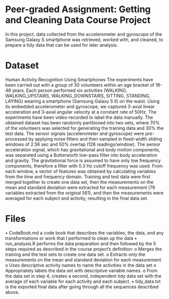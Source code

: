 # Peer-graded Assignment: Getting and Cleaning Data Course Project
In this project, data collected from the accelerometer and gyroscope of the Samsung Galaxy S smartphone was retrieved, worked with, and cleaned, to prepare a tidy data that can be used for later analysis.

# Dataset
Human Activity Recognition Using Smartphones
The experiments have been carried out with a group of 30 volunteers within an age bracket of 19-48 years. Each person performed six activities (WALKING, WALKING_UPSTAIRS, WALKING_DOWNSTAIRS, SITTING, STANDING, LAYING) wearing a smartphone (Samsung Galaxy S II) on the waist. Using its embedded accelerometer and gyroscope, we captured 3-axial linear acceleration and 3-axial angular velocity at a constant rate of 50Hz. The experiments have been video-recorded to label the data manually. The obtained dataset has been randomly partitioned into two sets, where 70% of the volunteers was selected for generating the training data and 30% the test data.
The sensor signals (accelerometer and gyroscope) were pre-processed by applying noise filters and then sampled in fixed-width sliding windows of 2.56 sec and 50% overlap (128 readings/window). The sensor acceleration signal, which has gravitational and body motion components, was separated using a Butterworth low-pass filter into body acceleration and gravity. The gravitational force is assumed to have only low frequency components, therefore a filter with 0.3 Hz cutoff frequency was used. From each window, a vector of features was obtained by calculating variables from the time and frequency domain.
Training and test data were first merged together to create one data set, then the measurements on the mean and standard deviation were extracted for each measurement (79 variables extracted from the original 561), and then the measurements were averaged for each subject and activity, resulting in the final data set.

# Files
•	CodeBook.md a code book that describes the variables, the data, and any transformations or work that I performed to clean up the data
•	run_analysis.R performs the data preparation and then followed by the 5 steps required as described in the course project’s definition:
o	Merges the training and the test sets to create one data set.
o	Extracts only the measurements on the mean and standard deviation for each measurement.
o	Uses descriptive activity names to name the activities in the data set
o	Appropriately labels the data set with descriptive variable names.
o	From the data set in step 4, creates a second, independent tidy data set with the average of each variable for each activity and each subject.
•	tidy_data.txt is the exported final data after going through all the sequences described above.

